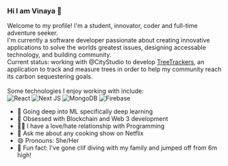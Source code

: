 ### Hi I am Vinaya 👋

Welcome to my profile! I'm a student, innovator, coder and full-time adventure seeker.<br/>
I'm currently a software developer passionate about creating innovative applications to solve the worlds greatest issues, designing accessable technology, and building community.<br/>Current status: working with @CityStudio to develop [TreeTrackers](https://treetrackers.ca/), an application to track and measure trees in order to help my community reach its carbon sequestering goals. 
</br>
</br>
Some technologies I enjoy working with include: </br>
![React](https://img.shields.io/badge/react-%2320232a.svg?style=for-the-badge&logo=react&logoColor=%2361DAFB) ![Next JS](https://img.shields.io/badge/Next-black?style=for-the-badge&logo=next.js&logoColor=white) ![MongoDB](https://img.shields.io/badge/MongoDB-%234ea94b.svg?style=for-the-badge&logo=mongodb&logoColor=white) ![Firebase](https://img.shields.io/badge/firebase-%23039BE5.svg?style=for-the-badge&logo=firebase) 



- 🔭 Going deep into ML specifically deep learning 
- 🌱 Obsessed with Blockchain and Web 3 development
- 👩‍💻 I have a love/hate relationship with Programming
- 💬 Ask me about any cooking show on Netflix 
- 😄 Pronouns: She/Her
- 🧗 Fun fact: I've gone clif diving with my family and jumped off from 6m high! 

